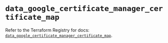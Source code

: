 # `data_google_certificate_manager_certificate_map`

Refer to the Terraform Registry for docs: [`data_google_certificate_manager_certificate_map`](https://registry.terraform.io/providers/hashicorp/google/6.41.0/docs/data-sources/certificate_manager_certificate_map).
